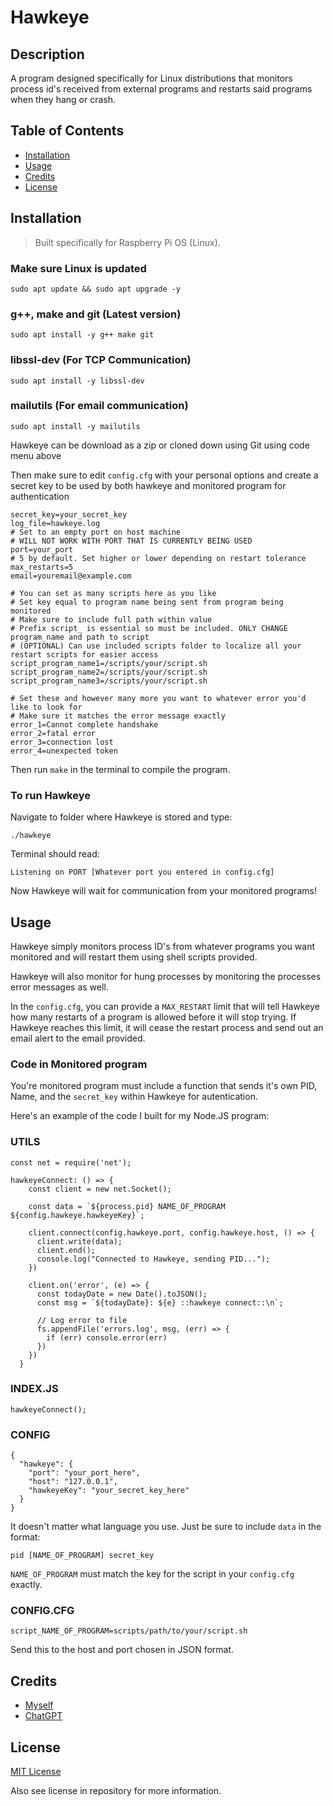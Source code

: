 # Hawkeye

## Description
A program designed specifically for Linux distributions that monitors process id's received from external programs and restarts said programs when they hang or crash.

## Table of Contents
* [Installation](#installation)
* [Usage](#usage)
* [Credits](#credits)
* [License](License)

## Installation
> Built specifically for Raspberry Pi OS (Linux). 

### Make sure Linux is updated

`
sudo apt update && sudo apt upgrade -y
`
### g++, make and git (Latest version)
`
sudo apt install -y g++ make git
`
### libssl-dev (For TCP Communication)
`
sudo apt install -y libssl-dev
`
### mailutils (For email communication)
`
sudo apt install -y mailutils
`

Hawkeye can be download as a zip or cloned down using Git using code menu above

Then make sure to edit `config.cfg` with your personal options and create a secret key to be used by both hawkeye and monitored program for authentication

```
secret_key=your_secret_key
log_file=hawkeye.log
# Set to an empty port on host machine
# WILL NOT WORK WITH PORT THAT IS CURRENTLY BEING USED
port=your_port
# 5 by default. Set higher or lower depending on restart tolerance
max_restarts=5
email=youremail@example.com

# You can set as many scripts here as you like
# Set key equal to program name being sent from program being monitored
# Make sure to include full path within value
# Prefix script_ is essential so must be included. ONLY CHANGE program_name and path to script
# (OPTIONAL) Can use included scripts folder to localize all your restart scripts for easier access
script_program_name1=/scripts/your/script.sh
script_program_name2=/scripts/your/script.sh
script_program_name3=/scripts/your/script.sh

# Set these and however many more you want to whatever error you'd like to look for
# Make sure it matches the error message exactly
error_1=Cannot complete handshake
error_2=fatal error
error_3=connection lost
error_4=unexpected token
```


Then run `make` in the terminal to compile the program.

### To run Hawkeye

Navigate to folder where Hawkeye is stored and type:

`./hawkeye`

Terminal should read:

    Listening on PORT [Whatever port you entered in config.cfg]

Now Hawkeye will wait for communication from your monitored programs!

## Usage

Hawkeye simply monitors process ID's from whatever programs you want monitored and will restart them using shell scripts provided. 

Hawkeye will also monitor for hung processes by monitoring the processes error messages as well.

In the `config.cfg`, you can provide a `MAX_RESTART` limit that will tell Hawkeye how many restarts of a program is allowed before it will stop trying. If Hawkeye reaches this limit, it will cease the restart process and send out an email alert to the email provided.

### Code in Monitored program
You're monitored program must include a function that sends it's own PID, Name, and the `secret_key` within Hawkeye for autentication.

Here's an example of the code I built for my Node.JS program:

### UTILS
```
const net = require('net');

hawkeyeConnect: () => {
    const client = new net.Socket();

    const data = `${process.pid} NAME_OF_PROGRAM ${config.hawkeye.hawkeyeKey}`;

    client.connect(config.hawkeye.port, config.hawkeye.host, () => {
      client.write(data);
      client.end();
      console.log("Connected to Hawkeye, sending PID...");
    })

    client.on('error', (e) => {
      const todayDate = new Date().toJSON();
      const msg = `${todayDate}: ${e} ::hawkeye connect::\n`;

      // Log error to file
      fs.appendFile('errors.log', msg, (err) => {
        if (err) console.error(err)
      })
    })
  }
```

### INDEX.JS
```
hawkeyeConnect();
```

### CONFIG
```
{
  "hawkeye": {
    "port": "your_port_here",
    "host": "127.0.0.1",
    "hawkeyeKey": "your_secret_key_here"
  }
}
```
It doesn't matter what language you use. Just be sure to include `data` in the format:

`pid [NAME_OF_PROGRAM] secret_key`

`NAME_OF_PROGRAM` must match the key for the script in your `config.cfg` exactly.

### CONFIG.CFG
`script_NAME_OF_PROGRAM=scripts/path/to/your/script.sh`

Send this to the host and port chosen in JSON format.

## Credits
* [Myself](https://github.com/Opaleone)
* [ChatGPT](https://chatgpt.com/)

## License
[MIT License](https://opensource.org/license/mit)

Also see license in repository for more information.